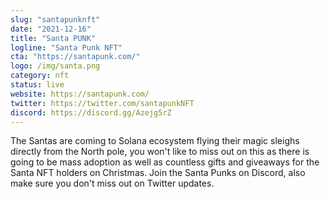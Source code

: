 ```yaml
---
slug: "santapunknft"
date: "2021-12-16"
title: "Santa PUNK"
logline: "Santa Punk NFT"
cta: "https://santapunk.com/"
logo: /img/santa.png
category: nft
status: live
website: https://santapunk.com/
twitter: https://twitter.com/santapunkNFT
discord: https://discord.gg/Azejg5rZ
---
```


The Santas are coming to Solana ecosystem flying their magic sleighs directly from the North pole, you won't like to miss out on this as there is going to be mass adoption as well as countless gifts and giveaways for the Santa NFT holders on Christmas. Join the Santa Punks on Discord, also make sure you don't miss out on Twitter updates.

